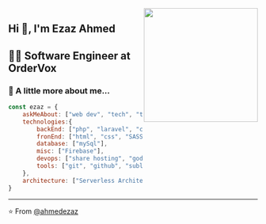<img align='right' src="https://github.githubassets.com/images/modules/logos_page/Octocat.png" width="230">

## Hi 👋, I'm Ezaz Ahmed
## 👨‍💻 **Software Engineer** at OrderVox  



### 📝 A little more about me...  

```javascript
const ezaz = {
    askMeAbout: ["web dev", "tech", "tv series"],
    technologies:{
        backEnd: ["php", "laravel", "codeigniter"],
        fronEnd: ["html", "css", "SASS" "javascript", "react.js", "bootstrap", "ajax", "materialize", "flux"],
        database: ["mySql"],
        misc: ["Firebase"],
        devops: ["share hosting", "godaddy", "siteground"],
        tools: ["git", "github", "sublime", "visual studio", "jupyter notebook"],
    },
    architecture: ["Serverless Architecture", "microservices", "event-driven", "Single page applications"],
}
```

---
⭐️ From [@ahmedezaz](https://github.com/AhmedEzaz)
